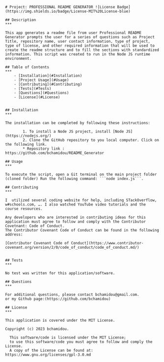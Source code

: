 
    # Project: PROFESSIONAL README GENERATOR ![License Badge](https://img.shields.io/badge/License-MIT%20License-blue)

    ## Description
    ***

    This app generates a readme file from user Professional README Generator prompts the user for a series of questions such as Project Title, repository name, user contact information, type of project, type of license, and other required information that will be used to create the readme structure and to fill the sections with standardized information. This script was created to run in the Node JS runtime environment.
    
    ## Table of Contents
    ***
        - [Installation](#Installation)
        - [Project Usage](#Usage)
        - [Contributing](#Contributing)
        - [Tests](#Tests)
        - [Questions](#Questions)
        - [License](#License)
    
    
    ## Installation
    ***

    The installation can be completed by following these instructions:
    
            1. To install a Node JS project, install [Node JS](https://nodejs.org/)
            2. Clone the GitHub repository to you local computer. Click on the following link.
            * Repository link : https://github.com/bchamidou/README_Generator  
    
    ## Usage 
    ***

    To execute the script, open a Git terminal on the main project folder (cloned folder) Run the following command: ```node index.js```.  

    ## Contributing
    ***

    I  utilized several coding website for help, including STackOverflow, w#schools.com, …. I also watched YouTube video tutorials and the course resources.

    Any developers who are interested in contributing ideas for this application must agree to follow and comply with the Contributor Covetnant: Code of Conduct.
    The Contributor Covenant Code of Conduct can be found in the following address:

    [Contributor Covenant Code of Conduct](https://www.contributor-covenant.org/version/2/0/code_of_conduct/code_of_conduct.md/)

    
    ## Tests
    ***

    No test was written for this application/software.

    ## Questions
    ***

    For additional questions, please contact bchamidou@gmail.com.
    or my Github page:(https://github.com/bchamidou)

    ## License
    ***

    This application is covered under the MIT License.
   
    Copyright (c) 2023 bchamidou.
    
      This software/code is licensed under the MIT License; 
      to use this software/code you must agree to follow and comply the License.
      A copy of the License can be found at: https://www.gnu.org/licenses/gpl-3.0.md 
    
    